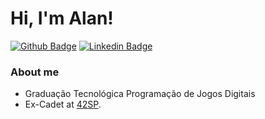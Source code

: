 
# Hi, I'm Alan!

[![Github Badge](https://img.shields.io/badge/-Github-000?style=flat-square&logo=Github&logoColor=white&link=https://github.com/fagnerpsantos)](https://github.com/alanalvarenga)
[![Linkedin Badge](https://img.shields.io/badge/-LinkedIn-blue?style=flat-square&logo=Linkedin&logoColor=white&link=https://www.linkedin.com/in/fagnerpsantos/)](https://www.linkedin.com/in/alanalvarenga/)

### About me
- Graduação Tecnológica Programação de Jogos Digitais
- Ex-Cadet at [42SP](https://42sp.org.br).
